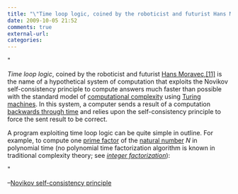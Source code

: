```yaml
---
title: "\"Time loop logic, coined by the roboticist and futurist Hans Moravec,[11] is t...\""
date: 2009-10-05 21:52
comments: true
external-url:
categories:
---
```

"

_Time loop logic_, coined by the roboticist and futurist [Hans Moravec][1],[[11]][2] is the name of a hypothetical system of computation that exploits the Novikov self-consistency principle to compute answers much faster than possible with the standard model of [computational complexity][3] using [Turing machines][4]. In this system, a computer sends a result of a computation [backwards through time][5] and relies upon the self-consistency principle to force the sent result to be correct.

A program exploiting time loop logic can be quite simple in outline. For example, to compute one [prime factor][6] of the [natural number][7] _N_ in polynomial time (no polynomial time factorization algorithm is known in traditional complexity theory; see _[integer factorization][8]_):

"

–[Novikov self-consistency principle][9]

  [1]: http://en.wikipedia.org/wiki/Hans_Moravec "Hans Moravec"
  [2]: http://en.wikipedia.org/wiki/Novikov_self-consistency_principle#cite_note-10
  [3]: http://en.wikipedia.org/wiki/Computational_complexity_theory "Computational complexity theory"
  [4]: http://en.wikipedia.org/wiki/Turing_machine "Turing machine"
  [5]: http://en.wikipedia.org/wiki/Time_travel "Time travel"
  [6]: http://en.wikipedia.org/wiki/Prime_factorization "Prime factorization"
  [7]: http://en.wikipedia.org/wiki/Natural_number "Natural number"
  [8]: http://en.wikipedia.org/wiki/Integer_factorization#Difficulty_and_complexity "Integer factorization"
  [9]: http://en.wikipedia.org/wiki/Novikov_self-consistency_principle

